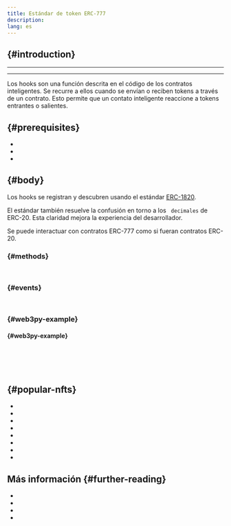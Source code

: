 ```yaml
---
title: Estándar de token ERC-777
description:
lang: es
---
```


##  {#introduction}

****

****

Los hooks son una función descrita en el código de los contratos inteligentes. Se recurre a ellos cuando se envían o reciben tokens a través de un contrato. Esto permite que un contato inteligente reaccione a tokens entrantes o salientes.

##  {#prerequisites}

- []()
- []()
- []()

##  {#body}

Los hooks se registran y descubren usando el estándar [ERC-1820](https://eips.ethereum.org/EIPS/eip-1820).

El estándar también resuelve la confusión en torno a los ` decimales` de ERC-20. Esta claridad mejora la experiencia del desarrollador.

Se puede interactuar con contratos ERC-777 como si fueran contratos ERC-20.

###  {#methods}

```solidity
    
```

###  {#events}

```solidity
    
```

###  {#web3py-example}

####  {#web3py-example}

```

```

```python




```

```python


```

##  {#popular-nfts}

-
-
-
-
-
-
-
-

## Más información {#further-reading}

- []()
- []()
- []()
- []()
